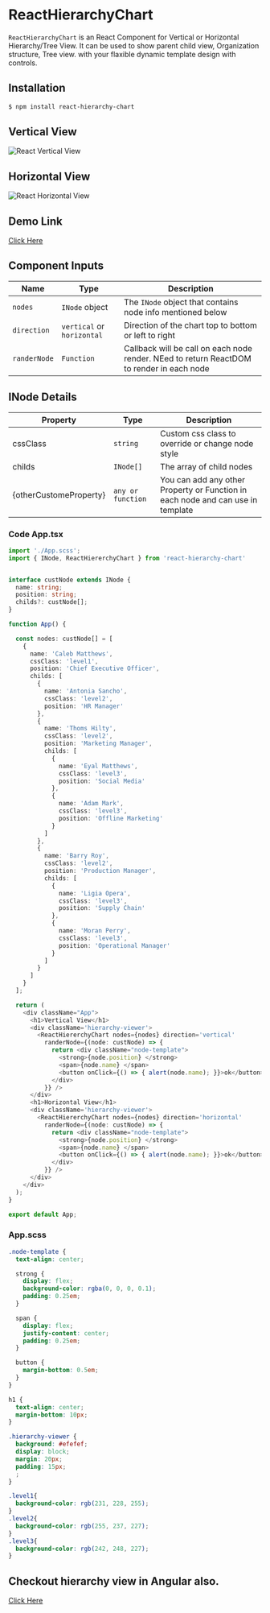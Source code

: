 # ReactHierarchyChart

`ReactHierarchyChart` is an React Component for Vertical or Horizontal Hierarchy/Tree View. It can be used to show parent child view, Organization structure, Tree view. with your flaxible dynamic template design with controls.

## Installation

```sh
$ npm install react-hierarchy-chart
```
## Vertical View

![React Vertical View](https://raw.githubusercontent.com/rushik1992/react-hierarchy-chart/master/example/public/verticalview.png)

## Horizontal View

![React Horizontal View](https://raw.githubusercontent.com/rushik1992/react-hierarchy-chart/master/example/public/horizontalview.png)


## Demo Link
[Click Here](https://rushik1992.github.io/react-hierarchy-chart/)

## Component Inputs

|Name|Type|Description
|---|---|---|
|`nodes`|`INode` object|The `INode` object that contains node info mentioned below
|`direction`|`vertical` or `horizontal`| Direction of the chart top to bottom or left to right
|`randerNode`|`Function`| Callback will be call on each node render. NEed to return ReactDOM to render in each node

## INode Details

|Property|Type|Description
|---|---|---
|cssClass|`string`|Custom css class to override or change node style
|childs|`INode[]`|The array of child nodes
|{otherCustomeProperty}|`any or function`|You can add any other Property or Function in each node and can use in template


### Code App.tsx

```ts
import './App.scss';
import { INode, ReactHiererchyChart } from 'react-hierarchy-chart'


interface custNode extends INode {
  name: string;
  position: string;
  childs?: custNode[];
}

function App() {

  const nodes: custNode[] = [
    {
      name: 'Caleb Matthews',
      cssClass: 'level1',
      position: 'Chief Executive Officer',
      childs: [
        {
          name: 'Antonia Sancho',
          cssClass: 'level2',
          position: 'HR Manager'
        },
        {
          name: 'Thoms Hilty',
          cssClass: 'level2',
          position: 'Marketing Manager',
          childs: [
            {
              name: 'Eyal Matthews',
              cssClass: 'level3',
              position: 'Social Media'
            },
            {
              name: 'Adam Mark',
              cssClass: 'level3',
              position: 'Offline Marketing'
            }
          ]
        },
        {
          name: 'Barry Roy',
          cssClass: 'level2',
          position: 'Production Manager',
          childs: [
            {
              name: 'Ligia Opera',
              cssClass: 'level3',
              position: 'Supply Chain'
            },
            {
              name: 'Moran Perry',
              cssClass: 'level3',
              position: 'Operational Manager'
            }
          ]
        }
      ]
    }
  ];

  return (
    <div className="App">
      <h1>Vertical View</h1>
      <div className='hierarchy-viewer'>
        <ReactHiererchyChart nodes={nodes} direction='vertical'
          randerNode={(node: custNode) => {
            return <div className="node-template">
              <strong>{node.position} </strong>
              <span>{node.name} </span>
              <button onClick={() => { alert(node.name); }}>ok</button>
            </div>
          }} />
      </div>
      <h1>Horizontal View</h1>
      <div className='hierarchy-viewer'>
        <ReactHiererchyChart nodes={nodes} direction='horizontal'
          randerNode={(node: custNode) => {
            return <div className="node-template">
              <strong>{node.position} </strong>
              <span>{node.name} </span>
              <button onClick={() => { alert(node.name); }}>ok</button>
            </div>
          }} />
      </div>
    </div>
  );
}

export default App;
```

### App.scss

```scss
.node-template {
  text-align: center;

  strong {
    display: flex;
    background-color: rgba(0, 0, 0, 0.1);
    padding: 0.25em;
  }

  span {
    display: flex;
    justify-content: center;
    padding: 0.25em;
  }

  button {
    margin-bottom: 0.5em;
  }
}

h1 {
  text-align: center;
  margin-bottom: 10px;
}

.hierarchy-viewer {
  background: #efefef;
  display: block;
  margin: 20px;
  padding: 15px;
  ;
}

.level1{
  background-color: rgb(231, 228, 255);
}
.level2{
  background-color: rgb(255, 237, 227);
}
.level3{
  background-color: rgb(242, 248, 227);
}

```




## Checkout hierarchy view in Angular also.
[Click Here](https://www.npmjs.com/package/react-hierarchy-chart)
